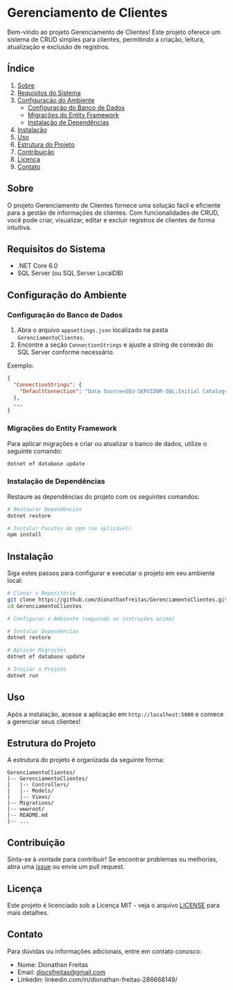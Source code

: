 # Gerenciamento de Clientes

Bem-vindo ao projeto Gerenciamento de Clientes! Este projeto oferece um sistema de CRUD simples para clientes, permitindo a criação, leitura, atualização e exclusão de registros.

## Índice

1. [Sobre](#sobre)
2. [Requisitos do Sistema](#requisitos-do-sistema)
3. [Configuração do Ambiente](#configuração-do-ambiente)
   - [Configuração do Banco de Dados](#configuração-do-banco-de-dados)
   - [Migrações do Entity Framework](#migrações-do-entity-framework)
   - [Instalação de Dependências](#instalação-de-dependências)
4. [Instalação](#instalação)
5. [Uso](#uso)
6. [Estrutura do Projeto](#estrutura-do-projeto)
7. [Contribuição](#contribuição)
8. [Licença](#licença)
9. [Contato](#contato)

## Sobre

O projeto Gerenciamento de Clientes fornece uma solução fácil e eficiente para a gestão de informações de clientes. Com funcionalidades de CRUD, você pode criar, visualizar, editar e excluir registros de clientes de forma intuitiva.

## Requisitos do Sistema

- .NET Core 6.0
- SQL Server (ou SQL Server LocalDB)

## Configuração do Ambiente

### Configuração do Banco de Dados

1. Abra o arquivo `appsettings.json` localizado na pasta `GerenciamentoClientes`.
2. Encontre a seção `ConnectionStrings` e ajuste a string de conexão do SQL Server conforme necessário.

Exemplo:

```json
{
  "ConnectionStrings": {
    "DefaultConnection": "Data Source=SEU-SERVIDOR-SQL;Initial Catalog=SUA-BASE-DE-DADOS;Integrated Security=True;"
  },
  ...
}
```

### Migrações do Entity Framework

Para aplicar migrações e criar ou atualizar o banco de dados, utilize o seguinte comando:

```bash
dotnet ef database update
```

### Instalação de Dependências

Restaure as dependências do projeto com os seguintes comandos:

```bash
# Restaurar Dependências
dotnet restore

# Instalar Pacotes do npm (se aplicável)
npm install
```

## Instalação

Siga estes passos para configurar e executar o projeto em seu ambiente local:

```bash
# Clonar o Repositório
git clone https://github.com/dionathanfreitas/GerenciamentoClientes.git
cd GerenciamentoClientes

# Configurar o Ambiente (seguindo as instruções acima)

# Instalar Dependências
dotnet restore

# Aplicar Migrações
dotnet ef database update

# Iniciar o Projeto
dotnet run
```

## Uso

Após a instalação, acesse a aplicação em `http://localhost:5000` e comece a gerenciar seus clientes!

## Estrutura do Projeto

A estrutura do projeto é organizada da seguinte forma:

```plaintext
GerenciamentoClientes/
|-- GerenciamentoClientes/
|   |-- Controllers/
|   |-- Models/
|   |-- Views/
|-- Migrations/
|-- wwwroot/
|-- README.md
|-- ...
```

## Contribuição

Sinta-se à vontade para contribuir! Se encontrar problemas ou melhorias, abra uma [issue](https://github.com/seu-usuario/GerenciamentoClientes/issues) ou envie um pull request.

## Licença

Este projeto é licenciado sob a Licença MIT - veja o arquivo [LICENSE](LICENSE) para mais detalhes.

## Contato

Para dúvidas ou informações adicionais, entre em contato conosco:

- Nome: Dionathan Freitas
- Email: diocsfreitas@gmail.com
- Linkedin: linkedin.com/in/dionathan-freitas-286668149/
